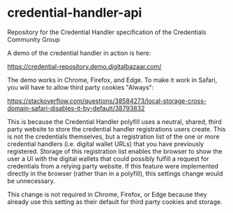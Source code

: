 # credential-handler-api
Repository for the Credential Handler specification of the Credentials Community Group

A demo of the credential handler in action is here:

https://credential-repository.demo.digitalbazaar.com/

The demo works in Chrome, Firefox, and Edge. To make it work in Safari, you
will have to allow third party cookies "Always":

https://stackoverflow.com/questions/38584273/local-storage-cross-domain-safari-disables-it-by-default/38793832

This is because the Credential Handler polyfill uses a neutral, shared, third
party website to store the credential handler registrations users create. This
is not the credentials themselves, but a registration list of the one or more
credential handlers (i.e. digital wallet URLs) that you have previously
registered. Storage of this registration list enables the browser to show the
user a UI with the digital wallets that could possibly fulfill a request for
credentials from a relying party website. If this feature were implemented
directly in the browser (rather than in a polyfill), this settings change
would be unnecessary.

This change is not required in Chrome, Firefox, or Edge because they already
use this setting as their default for third party cookies and storage.
